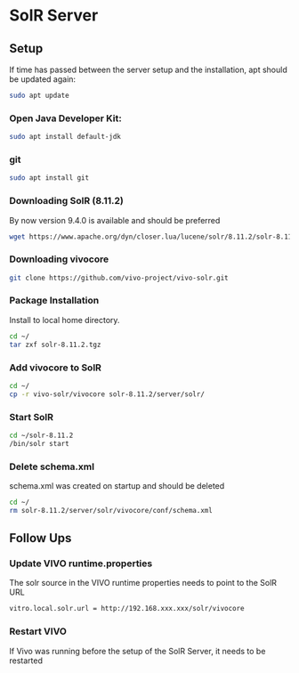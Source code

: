 # SolR Server

## Setup

If time has passed between the server setup and the installation, apt should be updated again:

```sh
sudo apt update
```

### Open Java Developer Kit:

```sh
sudo apt install default-jdk
```

### git

```sh
sudo apt install git
```

### Downloading SolR (8.11.2)

By now version 9.4.0 is available and should be preferred

```sh
wget https://www.apache.org/dyn/closer.lua/lucene/solr/8.11.2/solr-8.11.2-src.tgz?action=download
```

### Downloading vivocore

```sh
git clone https://github.com/vivo-project/vivo-solr.git
```

### Package Installation

Install to local home directory.

```sh
cd ~/
tar zxf solr-8.11.2.tgz
```

### Add vivocore to SolR

```sh
cd ~/
cp -r vivo-solr/vivocore solr-8.11.2/server/solr/
```

### Start SolR

```sh
cd ~/solr-8.11.2
/bin/solr start
```

### Delete schema.xml

schema.xml was created on startup and should be deleted

```sh
cd ~/
rm solr-8.11.2/server/solr/vivocore/conf/schema.xml
```

## Follow Ups

### Update VIVO runtime.properties

The solr source in the VIVO runtime properties needs to point to the SolR URL

```xml
vitro.local.solr.url = http://192.168.xxx.xxx/solr/vivocore
```

### Restart VIVO

If Vivo was running before the setup of the SolR Server, it needs to be restarted
